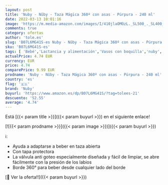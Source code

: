 ```yaml
---
layout: post
title: 'Nuby - Nûby - Taza Mágica 360º con asas - Púrpura - 240 ml'
date: 2022-03-13 10:01:16
image: 'https://m.media-amazon.com/images/I/410jlaOMOzL._SL500_._SL400_.jpg'
comments: true
category: ofertas
author: 'tole.es'
slug: 'B07L6MG41S-es Nuby - Nûby - Taza Mágica 360º con asas - Púrpura - 240 ml'
sku: 'B07L6MG41S-es'
tags: [ 'Bebé','Lactancia y alimentación','Vasos con boquilla','nuby', ]
actualPrice: 4.74 EUR
currency: EUR
price: 4.74
comparePrice: 9.99 EUR
prodname: 'Nuby - Nûby - Taza Mágica 360º con asas - Púrpura - 240 ml'
country: 'es'
flag: '🇪🇸'
brand: 'Nuby'
buyurl: 'https://www.amazon.es/dp/B07L6MG41S/?tag=tolees-21'
descuento: '52.55'
average: '4.74'
---
```


Está [{{< param title >}}]({{< param buyurl >}}) en el siguiente enlace!

[![{{< param prodname >}}]({{< param image >}})]({{< param buyurl >}})

ℹ️:

- Ayuda a adaptarse a beber en taza abierta
- Con tapa protectora
- La válvula anti goteo especialmente diseñada y fácil de limpiar, se abre fácilmente con la presión de los labios
- Borde 360° para beber desde cualquier lado del borde

[🛒 Ver la oferta!!]({{< param buyurl >}})
